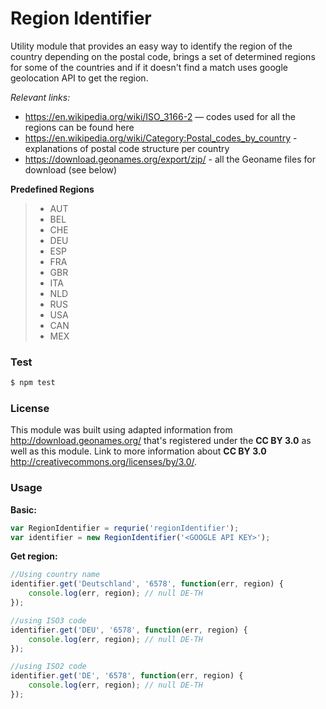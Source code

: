 Region Identifier
=============================

Utility module that provides an easy way to identify the region of the country depending on the postal code, brings a set of determined regions for some of the countries and if it doesn't find a match uses google geolocation API to get the region.

*Relevant links:*
* https://en.wikipedia.org/wiki/ISO_3166-2 — codes used for all the regions can be found here
* https://en.wikipedia.org/wiki/Category:Postal_codes_by_country - explanations of postal code structure per country
* https://download.geonames.org/export/zip/ - all the Geoname files for download (see below)

**Predefined Regions**
>- AUT
>- BEL
>- CHE
>- DEU 
>- ESP
>- FRA
>- GBR
>- ITA
>- NLD
>- RUS
>- USA
>- CAN
>- MEX

### Test
```sh
$ npm test
```

### License
This module was built using adapted information from http://download.geonames.org/ that's registered under the **CC BY 3.0** as well as this module.
Link to more information about **CC BY 3.0** http://creativecommons.org/licenses/by/3.0/.

### Usage

**Basic:**
```javascript
var RegionIdentifier = requrie('regionIdentifier');
var identifier = new RegionIdentifier('<GOOGLE API KEY>');
```
**Get region:**
```javascript
//Using country name
identifier.get('Deutschland', '6578', function(err, region) {
    console.log(err, region); // null DE-TH
});

//using ISO3 code
identifier.get('DEU', '6578', function(err, region) {
    console.log(err, region); // null DE-TH
});

//using ISO2 code
identifier.get('DE', '6578', function(err, region) {
    console.log(err, region); // null DE-TH
});
```

